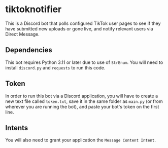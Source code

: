 # tiktoknotifier
This is a Discord bot that polls configured TikTok user pages to see if they have submitted new uploads or gone live, and notify relevant users via Direct Message.

## Dependencies
This bot requires Python 3.11 or later due to use of `StrEnum`.
You will need to install `discord.py` and `requests` to run this code.

## Token
In order to run this bot via a Discord application, you will have to create a new text file called `token.txt`, save it in the same folder as `main.py` (or from wherever you are running the bot), and paste your bot's token on the first line.

## Intents
You will also need to grant your application the `Message Content Intent`.
